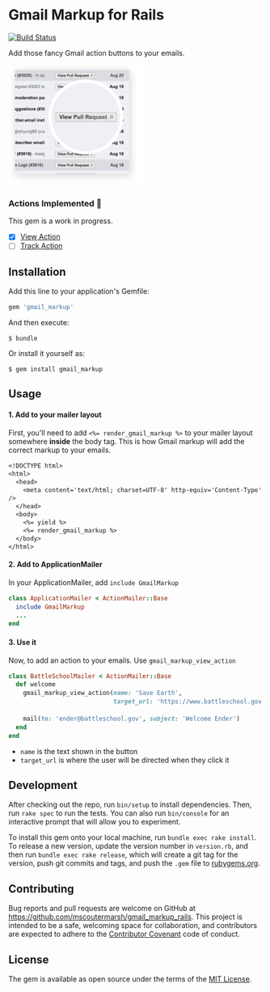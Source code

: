 # Gmail Markup for Rails
[![Build Status](https://travis-ci.org/mscoutermarsh/gmail_markup_rails.svg?branch=master)](https://travis-ci.org/mscoutermarsh/gmail_markup_rails)

Add those fancy Gmail action buttons to your emails.

<img src="https://raw.githubusercontent.com/mscoutermarsh/gmail_markup_rails/master/readme-screenshot.png" width="268px"/>

### Actions Implemented :construction:
This gem is a work in progress.

- [x] [View Action](https://developers.google.com/gmail/markup/reference/go-to-action#view_action)
- [ ] [Track Action](https://developers.google.com/gmail/markup/reference/go-to-action#track_action)

## Installation

Add this line to your application's Gemfile:

```ruby
gem 'gmail_markup'
```

And then execute:

    $ bundle

Or install it yourself as:

    $ gem install gmail_markup

## Usage

#### 1. Add to your mailer layout
First, you'll need to add `<%= render_gmail_markup %>` to your mailer layout somewhere **inside** the body tag. This is how Gmail markup will add the correct markup to your emails.

```
<!DOCTYPE html>
<html>
  <head>
    <meta content='text/html; charset=UTF-8' http-equiv='Content-Type' />
  </head>
  <body>
    <%= yield %>
    <%= render_gmail_markup %>
  </body>
</html>
```

#### 2. Add to ApplicationMailer

In your ApplicationMailer, add `include GmailMarkup`

```Ruby
class ApplicationMailer < ActionMailer::Base
  include GmailMarkup
  ...
end
```

#### 3. Use it

Now, to add an action to your emails. Use `gmail_markup_view_action`
```Ruby
class BattleSchoolMailer < ActionMailer::Base
  def welcome
    gmail_markup_view_action(name: 'Save Earth',
                             target_url: 'https://www.battleschool.gov')
                             
    mail(to: 'ender@battleschool.gov', subject: 'Welcome Ender')
  end
end
```

- `name` is the text shown in the button
- `target_url` is where the user will be directed when they click it

## Development

After checking out the repo, run `bin/setup` to install dependencies. Then, run `rake spec` to run the tests. You can also run `bin/console` for an interactive prompt that will allow you to experiment.

To install this gem onto your local machine, run `bundle exec rake install`. To release a new version, update the version number in `version.rb`, and then run `bundle exec rake release`, which will create a git tag for the version, push git commits and tags, and push the `.gem` file to [rubygems.org](https://rubygems.org).

## Contributing

Bug reports and pull requests are welcome on GitHub at https://github.com/mscoutermarsh/gmail_markup_rails. This project is intended to be a safe, welcoming space for collaboration, and contributors are expected to adhere to the [Contributor Covenant](contributor-covenant.org) code of conduct.


## License

The gem is available as open source under the terms of the [MIT License](http://opensource.org/licenses/MIT).

